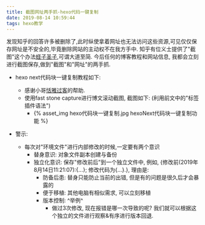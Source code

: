 ```yaml
---
title: 截图网址两手抓-hexo代码一键复制
date: 2019-08-14 10:59:44
tags: hexo教学
---
```

发现知乎的回答许多被删除了,此时纵使拿着网址也无法访问这些资源,可见仅仅保存网址是不安全的,毕竟删除网站的主动权不在我方手中.
知乎有位义士提供了"截图"这个办法[蛏子圣子](https://zhuanlan.zhihu.com/p/31080308),可谓大道至简.
今后任何的博客教程和网站信息, 我都会立刻进行截图保存,做到"截图"和"网址"的两手抓.

- hexo next代码块一键复制教程如下:
    - 感谢小哥[恬雅过客](https://www.jianshu.com/p/3e9d614c1e77)的帮助.
    - 使用fast stone capture进行博文滚动截图, 截图如下: (利用前文中的"标签插件语法")
        - {% asset_img hexo代码块一键复制.jpg hexoNext代码块一键复制功能 %}


- 警示:
    - 每次对"环境文件"进行内部修改的时候,一定要有两个意识
        - 替身意识: 对象文件副本创建与备份
        - 独立化意识: 保存"修改前后"到一个独立文件中, 例如, {修改前(2019年8月14日11:21:07):{...}; 修改代码为{...}.}, 理由是:
            - 防备后患: 替身只能防止当前的出错, 但是有的问题是很久后才会暴露的
            - 便于移植: 其他电脑有相似需求, 可以立刻移植
            - 版本控制: ^举例^ 
                - 做过3次修改, 现在报错是哪一次导致的呢? 我们就可以根据这个独立的文件进行观察&有序进行版本回退.